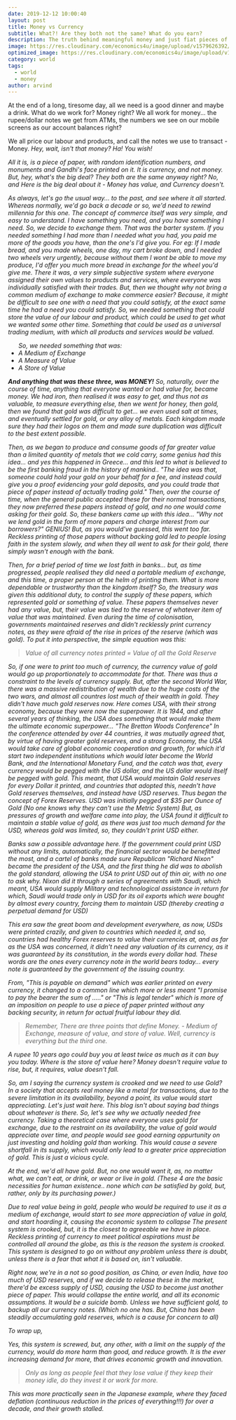 ```yaml
---
date: 2019-12-12 10:00:40
layout: post
title: Money vs Currency
subtitle: What?! Are they both not the same? What do you earn?
description: The truth behind meaningful money and just fiat pieces of paper that we work for.
image: https://res.cloudinary.com/economics4u/image/upload/v1579626392/oliver-cole-6x5y2V4qgf4-unsplash_al29l8.jpg
optimized_image: https://res.cloudinary.com/economics4u/image/upload/v1579626392/oliver-cole-6x5y2V4qgf4-unsplash_al29l8.jpg
category: world
tags:
  - world
  - money
author: arvind
---
```


At the end of a long, tiresome day, all we need is a good dinner and maybe a drink. What do we work for? Money right? We all work for money... the rupee/dollar notes we get from ATMs, the numbers we see on our mobile screens as our account balances right?

We all price our labour and products, and call the notes we use to transact - Money.
<em>Hey, wait, isn't that money?
Ha! You wish!<em>

All it is, is a piece of paper, with random identification numbers, and monuments and Gandhi's face printed on it. It is currency, and not money. But, hey, what's the big deal? They both are the same anyway right? 
No, and Here is the big deal about it - Money has value, and Currency doesn't.

As always, let's go the usual way... to the past, and see where it all started. Whereas normally, we'd go back a decade or so, we'd need to rewind millennia for this one.
The concept of commerce itself was very simple, and easy to understand. I have something you need, and you have something I need. So, we decide to exchange them. That was the barter system.
If you needed something I had more than I needed what you had, you paid me more of the goods you have, than the one's I'd give you.
For eg: If I made bread, and you made wheels, one day, my cart broke down, and I needed two wheels very urgently, because without them I wont be able to move my produce, I'd offer you much more bread in exchange for the wheel you'd give me.
There it was, a very simple subjective system where everyone assigned their own values to products and services, where everyone was individually satisfied with their trades.
But, then we thought why not bring a common medium of exchange to make commerce easier? Because, it might be difficult to see one with a need that you could satisfy, at the exact same time he had a need you could satisfy. So, we needed something that could store the value of our labour and product, which could be used to get what we wanted some other time. Something that could be used as a universal trading medium, with which all products and services would be valued.
<ul>So, we needed something that was:
<li>A Medium of Exchange</li>
<li>A Measure of Value</li>
<li>A Store of Value</li></ul>
<strong>And anything that was these three, was MONEY!</strong>
So, naturally, over the course of time, anything that everyone wanted or had value for, became money. We had iron, then realised it was easy to get, and thus not as valuable, to measure everything else, then we went for honey, then gold, then we found that gold was difficult to get... we even used salt at times, and eventually settled for gold, or any alloy of metals. Each kingdom made sure they had their logos on them and made sure duplication was difficult to the best extent possible.

Then, as we began to produce and consume goods of far greater value than a limited quantity of metals that we cold carry, some genius had this idea... and yes this happened in Greece... and this led to what is believed to be the first banking fraud in the history of mankind..
<em>"The idea was that, someone could hold your gold on your behalf for a fee, and instead could give you a proof evidencing your gold deposits, and you could trade that piece of paper instead of actually trading gold."</em>
Then, over the course of time, when the general public accepted these for their normal transactions, they now preferred these papers instead of gold, and no one would come asking for their gold. So, these bankers came up with this idea...
"Why not we lend gold in the form of more papers and charge interest from our borrowers?" GENIUS! 
But, as you would've guessed, this went too far.
Reckless printing of those papers without backing gold led to people losing faith in the system slowly, and when they all went to ask for their gold, there simply wasn't enough with the bank.

Then, for a brief period of time we lost faith in banks... but, as time progressed, people realised they did need a portable medium of exchange, and this time, a proper person at the helm of printing them. What is more dependable or trustworthy than the kingdom itself? So, the treasury was given this additional duty, to control the supply of these papers, which represented gold or something of value.
These papers themselves never had any value, but, their value was tied to the reserve of whatever item of value that was maintained.
Even during the time of colonisation, governments maintained reserves and didn't recklessly print currency notes, as they were afraid of the rise in prices of the reserve (which was gold).
To put it into perspective, the simple equation was this:

<BLOCKQUOTE>Value of all currency notes printed = Value of all the Gold Reserve</BLOCKQUOTE>

So, if one were to print too much of currency, the currency value of gold would go up proportionately to accommodate for that. There was thus a constraint to the levels of currency supply.
But, after the second World War, there was a massive redistribution of wealth due to the huge costs of the two wars, and almost all countres lost much of their wealth in gold. They didn't have much gold reserves now. Here comes USA, with their strong economy, because they were now the superpower.
It is 1944, and after several years of thinking, the USA does something that would make them the ultimate economic superpower... "The Bretton Woods Conference"
In the conference attended by over 44 countries, it was mutually agreed that, by virtue of having greater gold reserves, and a strong Economy, the USA would take care of global economic cooperation and growth, for which it'd start two independent institutions which would later become the World Bank, and the International Monetary Fund, and the catch was that, every currency would be pegged with the US dollar, and the US dollar would itself be pegged with gold.
This meant, that USA would maintain Gold reserves for every Dollar it printed, and countries that adopted this, needn't have Gold reserves themselves, and instead have USD reserves. Thus began the concept of Forex Reserves.
USD was initially pegged at $35 per Ounce of Gold (No one knows why they can't use the Metric System)
But, as pressures of growth and welfare came into play, the USA found it difficult to maintain a stable value of gold, as there was just too much demand for the USD, whereas gold was limited, so, they couldn't print USD either.

Banks saw a possible advantage here. If the government could print USD without any limits, automatically, the financial sector would be benefitted the most, and a cartel of banks made sure Republican "Richard Nixon" became the president of the USA, and the first thing he did was to abolish the gold standard, allowing the USA to print USD out of thin air, with no one to ask why.
Nixon did it through a series of agreements with Saudi, which meant, USA would supply Military and technological assistance in return for which, Saudi would trade only in USD for its oil exports which were bought by almost every country, forcing them to maintain USD (thereby creating a perpetual demand for USD)

This era saw the great boom and development everywhere, as now, USDs were printed crazily, and given to countries which needed it, and so, countries had healthy Forex reserves to value their currencies at, and as far as the USA was concerned, it didn't need any valuation of its currency, as it was guaranteed by its constitution, in the words every dollar had. These words are the ones every currency note in the world bears today... every note is guaranteed by the government of the issuing country.

<em>From, "This is payable on demand" which was earlier printed on every currency, it changed to a common line which more or less meant "I promise to pay the bearer the sum of ....." or "This is legal tender" which is more of an imposition on people to use a piece of paper printed without any backing security, in return for actual fruitful labour they did.</em>

<BLOCKQUOTE>Remember, There are three points that define Money. - Medium of Exchange, measure of value, and store of value. Well, currency is everything but the third one. </BLOCKQUOTE>
A rupee 10 years ago could buy you at least twice as much as it can buy you today. Where is the store of value here? Money doesn't require value to rise, but, it requires, value doesn't fall.

So, am I saying the currency system is crooked and we need to use Gold?
In a society that accepts real money like a metal for transactions, due to the severe limitation in its availability, beyond a point, its value would start appreciating.
Let's just wait here. This blog isn't about saying bad things about whatever is there. So, let's see why we actually needed free currency.
Taking a theoretical case where everyone uses gold for exchange, due to the restraint on its availability, the value of gold would appreciate over time, and people would see good earning oppurtunity on just investing and holding gold than working. This would cause a severe shortfall in its supply, which would only lead to a greater price appreciation of gold. This is just a vicious cycle.

At the end, we'd all have gold. But, no one would want it, as, no matter what, we can't eat, or drink, or wear or live in gold. (These 4 are the basic necessities for human existence.. none which can be satisfied by gold, but, rather, only by its purchasing power.)

Due to real value being in gold, people who would be required to use it as a medium of exchange, would start to see more appreciation of value in gold, and start hoarding it, causing the economic system to collapse
The present system is crooked, but, it is the closest to agreeable we have in place. Reckless printing of currency to meet political aspirations must be controlled all around the globe, as this is the reason the system is crooked.
This system is designed to go on without any problem unless there is doubt, unless there is a fear that what it is based on, isn't valuable.

Right now, we're in a not so good position, as China, or even India, have too much of USD reserves, and if we decide to release these in the market, there'd be excess supply of USD, causing the USD to become just another piece of paper. This would collapse the entire world, and all its economic assumptions. It would be a suicide bomb. Unless we have sufficient gold, to backup all our currency notes. (Which no one has. But, China has been steadily accumulating gold reserves, which is a cause for concern to all)

To wrap up,

Yes, this system is screwed, but, any other, with a limit on the supply of the currency, would do more harm than good, and reduce growth. It is the ever increasing demand for more, that drives economic growth and innovation.

<BLOCKQUOTE>Only as long as people feel that they lose value if they keep their money idle, do they invest it or work for more.</BLOCKQUOTE>
 This was more practically seen in the Japanese example, where they faced deflation (continuous reduction in the prices of everything!!!) for over a decade, and their growth stalled.